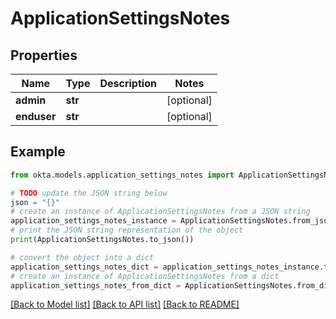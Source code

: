 # ApplicationSettingsNotes


## Properties

Name | Type | Description | Notes
------------ | ------------- | ------------- | -------------
**admin** | **str** |  | [optional] 
**enduser** | **str** |  | [optional] 

## Example

```python
from okta.models.application_settings_notes import ApplicationSettingsNotes

# TODO update the JSON string below
json = "{}"
# create an instance of ApplicationSettingsNotes from a JSON string
application_settings_notes_instance = ApplicationSettingsNotes.from_json(json)
# print the JSON string representation of the object
print(ApplicationSettingsNotes.to_json())

# convert the object into a dict
application_settings_notes_dict = application_settings_notes_instance.to_dict()
# create an instance of ApplicationSettingsNotes from a dict
application_settings_notes_from_dict = ApplicationSettingsNotes.from_dict(application_settings_notes_dict)
```
[[Back to Model list]](../README.md#documentation-for-models) [[Back to API list]](../README.md#documentation-for-api-endpoints) [[Back to README]](../README.md)



